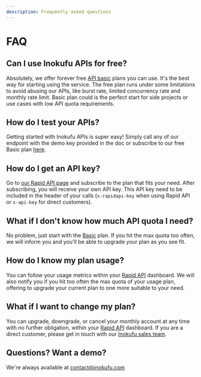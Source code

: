 ```yaml
---
description: Frequently asked questions
---
```


# FAQ

## **Can I use Inokufu APIs for free?**

Absolutely, we offer forever free [API basic](https://rapidapi.com/search/inokufu) plans you can use. It's the best way for starting using the service. The free plan runs under some limitations to avoid abusing our APIs, like burst rate, limited concurrency rate and monthly rate limit. Basic plan could is the perfect start for side projects or use cases with low API quota requirements.

## **How do I test your APIs?**

Getting started with Inokufu APIs is super easy! Simply call any of our endpoint with the demo key provided in the doc or subscribe to our free Basic plan [here](https://rapidapi.com/search/inokufu).

## **How do I get an API key?**

Go to [our Rapid API page](https://rapidapi.com/search/inokufu) and subscribe to the plan that fits your need. After subscribing, you will receive your own API key. This API key need to be included in the header of your calls \(`x-rapidapi-key` when using Rapid API or `x-api-key` for direct customers\).

## **What if I don't know how much API quota I need?**

No problem, just start with the [Basic](https://rapidapi.com/search/inokufu) plan. If you hit the max quota too often, we will inform you and you'll be able to upgrade your plan as you see fit.

## **How do I know my plan usage?**

You can follow your usage metrics within your [Rapid API](https://rapidapi.com/search/inokufu) dashboard. We will also notify you if you hit too often the max quota of your usage plan, offering to upgrade your current plan to one more suitable to your need.

## **What if I want to change my plan?**

You can upgrade, downgrade, or cancel your monthly account at any time with no further obligation, within your [Rapid API](https://rapidapi.com/search/inokufu) dashboard. If you are a direct customer, please get in touch with our [Inokufu sales team](mailto:contact@inokufu.com?subject=Inokufu%20API%20Key%20request&body=Hi,%0D%0A%20%0D%0A%20I%20found%20your%20awesome%20Inokufu%20API%20Cloud%20and%20I%20would%20be%20very%20intersted%20to%20get%20a%20Key!%0D%0A%20%0D%0A%20My%20name%20is%20....%20and%20I%27d%20like%20to%20get%20a%20free%20API%20key%20for%20testing%20purpose%20/%20paid%20API%20key%20for%20integrating%20it%20in%20my%20app/project.%20%0D%0A%20%0D%0A%20Regards,%20%0D%0A%20...).

## **Questions? Want a demo?**

We're always available at [contact@inokufu.com](mailto:contact@inokufu.com?subject=Inokufu%20API%20-%20Question)

